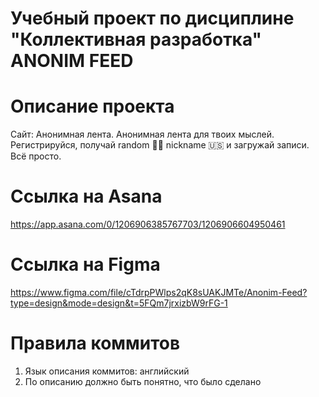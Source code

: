 # Учебный проект по дисциплине "Коллективная разработка" ANONIM FEED
# Описание проекта
Сайт: Анонимная лента.
Анонимная лента для твоих мыслей. Регистрируйся, получай random 💅🏻 nickname 🇺🇸 и загружай записи. Всё просто.
# Ссылка на Asana
https://app.asana.com/0/1206906385767703/1206906604950461
# Ссылка на Figma
https://www.figma.com/file/cTdrpPWlps2qK8sUAKJMTe/Anonim-Feed?type=design&mode=design&t=5FQm7jrxizbW9rFG-1
# Правила коммитов
1. Язык описания коммитов: английский
2. По описанию должно быть понятно, что было сделано
